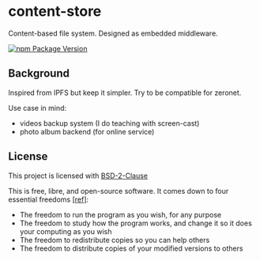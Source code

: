 # content-store

Content-based file system. Designed as embedded middleware.

[![npm Package Version](https://img.shields.io/npm/v/content-store.svg?maxAge=3600)](https://www.npmjs.com/package/content-store)

## Background

Inspired from IPFS but keep it simpler.
Try to be compatible for zeronet.

Use case in mind:
- videos backup system (I do teaching with screen-cast)
- photo album backend (for online service)

## License

This project is licensed with [BSD-2-Clause](./LICENSE)

This is free, libre, and open-source software. It comes down to four essential freedoms [[ref]](https://seirdy.one/2021/01/27/whatsapp-and-the-domestication-of-users.html#fnref:2):

- The freedom to run the program as you wish, for any purpose
- The freedom to study how the program works, and change it so it does your computing as you wish
- The freedom to redistribute copies so you can help others
- The freedom to distribute copies of your modified versions to others
